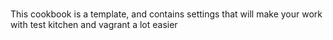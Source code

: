 # 

This cookbook is a template, and contains settings that will make your work with test kitchen and vagrant a lot easier



